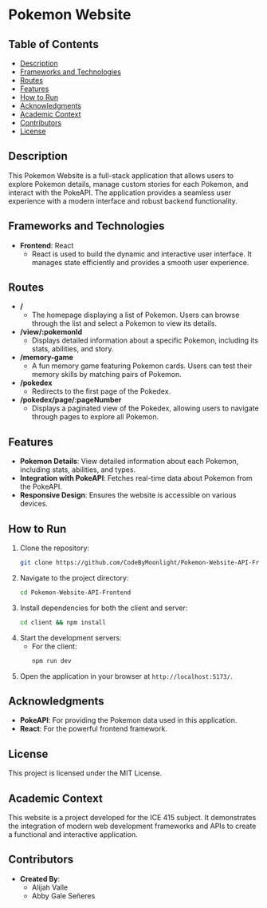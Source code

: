 # Pokemon Website

## Table of Contents

- [Description](#description)
- [Frameworks and Technologies](#frameworks-and-technologies)
- [Routes](#routes)
- [Features](#features)
- [How to Run](#how-to-run)
- [Acknowledgments](#acknowledgments)
- [Academic Context](#academic-context)
- [Contributors](#contributors)
- [License](#license)

## Description

This Pokemon Website is a full-stack application that allows users to explore Pokemon details, manage custom stories for each Pokemon, and interact with the PokeAPI. The application provides a seamless user experience with a modern interface and robust backend functionality.

## Frameworks and Technologies

- **Frontend**: React
  - React is used to build the dynamic and interactive user interface. It manages state efficiently and provides a smooth user experience.

## Routes

- **/**
  - The homepage displaying a list of Pokemon. Users can browse through the list and select a Pokemon to view its details.
- **/view/:pokemonId**
  - Displays detailed information about a specific Pokemon, including its stats, abilities, and story.
- **/memory-game**
  - A fun memory game featuring Pokemon cards. Users can test their memory skills by matching pairs of Pokemon.
- **/pokedex**
  - Redirects to the first page of the Pokedex.
- **/pokedex/page/:pageNumber**
  - Displays a paginated view of the Pokedex, allowing users to navigate through pages to explore all Pokemon.

## Features

- **Pokemon Details**: View detailed information about each Pokemon, including stats, abilities, and types.
- **Integration with PokeAPI**: Fetches real-time data about Pokemon from the PokeAPI.
- **Responsive Design**: Ensures the website is accessible on various devices.

## How to Run

1. Clone the repository:
   ```bash
   git clone https://github.com/CodeByMoonlight/Pokemon-Website-API-Frontend.git
   ```
2. Navigate to the project directory:
   ```bash
   cd Pokemon-Website-API-Frontend
   ```
3. Install dependencies for both the client and server:
   ```bash
   cd client && npm install

4. Start the development servers:
   - For the client:
     ```bash
     npm run dev
     ```
5. Open the application in your browser at `http://localhost:5173/`.

## Acknowledgments

- **PokeAPI**: For providing the Pokemon data used in this application.
- **React**: For the powerful frontend framework.

## License

This project is licensed under the MIT License.

## Academic Context

This website is a project developed for the ICE 415 subject. It demonstrates the integration of modern web development frameworks and APIs to create a functional and interactive application.

## Contributors

- **Created By**:
  - Alijah Valle
  - Abby Gale Señeres
